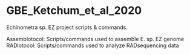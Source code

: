 # GBE_Ketchum_et_al_2020

Echinometra sp. EZ project scripts & commands. 

Assemblotocol: Scripts/commands used to assemble E. sp. EZ genome
RADlotocol: Scripts/commands used to analyze RADsequencing data
